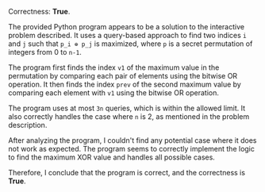 Correctness: **True**.

The provided Python program appears to be a solution to the interactive problem described. It uses a query-based approach to find two indices `i` and `j` such that `p_i ⊕ p_j` is maximized, where `p` is a secret permutation of integers from 0 to `n-1`.

The program first finds the index `v1` of the maximum value in the permutation by comparing each pair of elements using the bitwise OR operation. It then finds the index `prev` of the second maximum value by comparing each element with `v1` using the bitwise OR operation.

The program uses at most `3n` queries, which is within the allowed limit. It also correctly handles the case where `n` is 2, as mentioned in the problem description.

After analyzing the program, I couldn't find any potential case where it does not work as expected. The program seems to correctly implement the logic to find the maximum XOR value and handles all possible cases.

Therefore, I conclude that the program is correct, and the correctness is **True**.